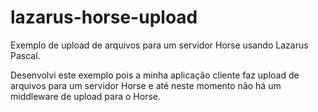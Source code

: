 # lazarus-horse-upload
Exemplo de upload de arquivos para um servidor Horse usando Lazarus Pascal.

Desenvolvi este exemplo pois a minha aplicação cliente faz upload de arquivos para um servidor Horse e 
até neste momento não há um middleware de upload para o Horse.



